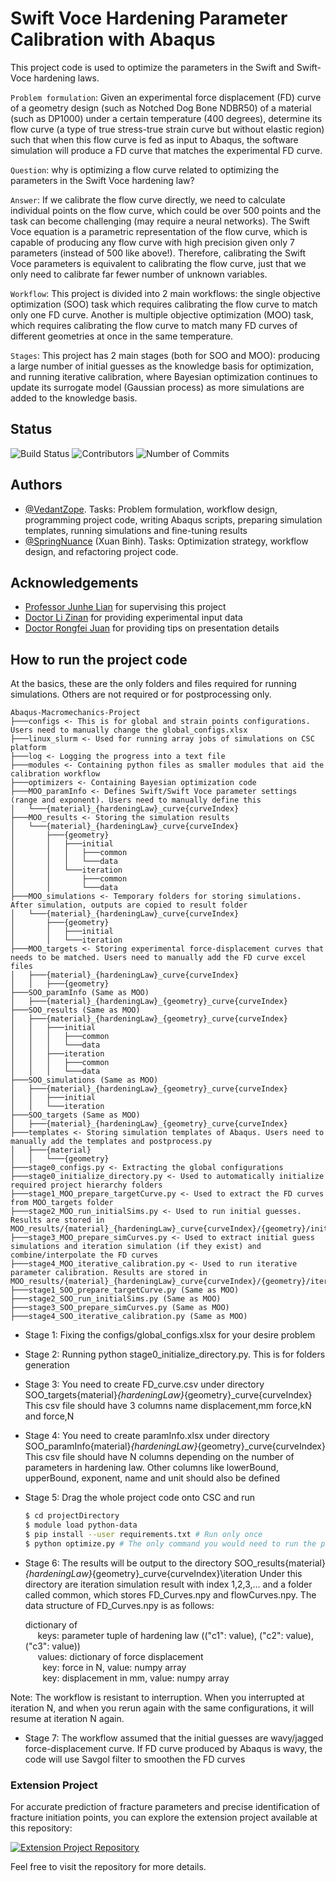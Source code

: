
# Swift Voce Hardening Parameter Calibration with Abaqus

This project code is used to optimize the parameters in the Swift and Swift-Voce hardening laws.

`Problem formulation`: Given an experimental force displacement (FD) curve of a geometry design (such as Notched Dog Bone NDBR50) of a material (such as DP1000) under a certain temperature (400 degrees), determine its flow curve (a type of true stress-true strain curve but without elastic region) such that when this flow curve is fed as input to Abaqus, the software simulation will produce a FD curve that matches the experimental FD curve. 

`Question`: why is optimizing a flow curve related to optimizing the parameters in the Swift Voce hardening law?

`Answer`: If we calibrate the flow curve directly, we need to calculate individual points on the flow curve, which could be over 500 points and the task can become challenging (may require a neural networks). The Swift Voce equation is a parametric representation of the flow curve, which is capable of producing any flow curve with high precision given only 7 parameters (instead of 500 like above!). Therefore, calibrating the Swift Voce parameters is equivalent to calibrating the flow curve, just that we only need to calibrate far fewer number of unknown variables.   

`Workflow`: This project is divided into 2 main workflows: the single objective optimization (SOO) task which requires calibrating the flow curve to match only one FD curve. Another is multiple objective optimization (MOO) task, which requires calibrating the flow curve to match many FD curves of different geometries at once in the same temperature. 

`Stages`: This project has 2 main stages (both for SOO and MOO): producing a large number of initial guesses as the knowledge basis for optimization, and running iterative calibration, where Bayesian optimization continues to update its surrogate model (Gaussian process) as more simulations are added to the knowledge basis.

## Status

![Build Status](https://img.shields.io/badge/build-passing-brightgreen.svg)
![Contributors](https://img.shields.io/github/contributors/VedantZope/Abaqus-Macromechanics.svg)
![Number of Commits](https://img.shields.io/github/commit-activity/y/VedantZope/Abaqus-Macromechanics.svg)

## Authors

- [@VedantZope](https://www.github.com/VedantZope). Tasks: Problem formulation, workflow design, programming project code, writing Abaqus scripts, preparing simulation templates, running simulations and fine-tuning results
- [@SpringNuance](https://www.github.com/springnuance) (Xuan Binh). Tasks: Optimization strategy, workflow design, and refactoring  project code. 

## Acknowledgements

 - [Professor Junhe Lian](https://scholar.google.com/citations?user=HO6x8pkAAAAJ&hl=en) for supervising this project
 - [Doctor Li Zinan](https://www.researchgate.net/profile/Zinan-Li-2) for providing experimental input data
 - [Doctor Rongfei Juan](https://www.researchgate.net/profile/Rongfei-Juan) for providing tips on presentation details

## How to run the project code

At the basics, these are the only folders and files required for running simulations. Others are not required or for postprocessing only. 

```
Abaqus-Macromechanics-Project
├───configs <- This is for global and strain points configurations. Users need to manually change the global_configs.xlsx
├───linux_slurm <- Used for running array jobs of simulations on CSC platform
├───log <- Logging the progress into a text file
├───modules <- Containing python files as smaller modules that aid the calibration workflow
├───optimizers <- Containing Bayesian optimization code
├───MOO_paramInfo <- Defines Swift/Swift Voce parameter settings (range and exponent). Users need to manually define this
│   └───{material}_{hardeningLaw}_curve{curveIndex}
├───MOO_results <- Storing the simulation results
│   └───{material}_{hardeningLaw}_curve{curveIndex}
│       ├───{geometry}
│       │   ├───initial
│       │   │   ├───common
│       │   │   └───data
│       │   └───iteration
│       │       ├───common
│       │       └───data
├───MOO_simulations <- Temporary folders for storing simulations. After simulation, outputs are copied to result folder
│   └───{material}_{hardeningLaw}_curve{curveIndex}
│       ├───{geometry}
│       │   ├───initial
│       │   └───iteration
├───MOO_targets <- Storing experimental force-displacement curves that needs to be matched. Users need to manually add the FD curve excel files
│   ├───{material}_{hardeningLaw}_curve{curveIndex}
│   │   ├───{geometry}
├───SOO_paramInfo (Same as MOO)
│   ├───{material}_{hardeningLaw}_{geometry}_curve{curveIndex}
├───SOO_results (Same as MOO)
│   ├───{material}_{hardeningLaw}_{geometry}_curve{curveIndex}
│   │   ├───initial
│   │   │   ├───common
│   │   │   └───data
│   │   ├───iteration
│   │   │   ├───common
│   │   │   └───data
├───SOO_simulations (Same as MOO)
│   ├───{material}_{hardeningLaw}_{geometry}_curve{curveIndex}
│   │   ├───initial
│   │   └───iteration
├───SOO_targets (Same as MOO)
│   ├───{material}_{hardeningLaw}_{geometry}_curve{curveIndex}
├───templates <- Storing simulation templates of Abaqus. Users need to manually add the templates and postprocess.py
│   ├───{material}
│   │   └───{geometry}
├───stage0_configs.py <- Extracting the global configurations
├───stage0_initialize_directory.py <- Used to automatically initialize required project hierarchy folders
├───stage1_MOO_prepare_targetCurve.py <- Used to extract the FD curves from MOO_targets folder
├───stage2_MOO_run_initialSims.py <- Used to run initial guesses. Results are stored in MOO_results/{material}_{hardeningLaw}_curve{curveIndex}/{geometry}/initial
├───stage3_MOO_prepare_simCurves.py <- Used to extract initial guess simulations and iteration simulation (if they exist) and combine/interpolate the FD curves
├───stage4_MOO_iterative_calibration.py <- Used to run iterative parameter calibration. Results are stored in MOO_results/{material}_{hardeningLaw}_curve{curveIndex}/{geometry}/iteration
├───stage1_SOO_prepare_targetCurve.py (Same as MOO)
├───stage2_SOO_run_initialSims.py (Same as MOO)
├───stage3_SOO_prepare_simCurves.py (Same as MOO)
├───stage4_SOO_iterative_calibration.py (Same as MOO)
```

- Stage 1: Fixing the configs/global_configs.xlsx for your desire problem

- Stage 2: Running python stage0_initialize_directory.py. This is for folders generation

- Stage 3: You need to create FD_curve.csv under directory SOO_targets\{material}_{hardeningLaw}_{geometry}_curve{curveIndex}
         This csv file should have 3 columns name displacement,mm force,kN and force,N
- Stage 4: You need to create paramInfo.xlsx under directory SOO_paramInfo\{material}_{hardeningLaw}_{geometry}_curve{curveIndex}
         This csv file should have N columns depending on the number of parameters in hardening law. Other columns like lowerBound, upperBound, exponent, name and unit should also be defined

- Stage 5: Drag the whole project code onto CSC and run
  ```bash
  $ cd projectDirectory
  $ module load python-data
  $ pip install --user requirements.txt # Run only once
  $ python optimize.py # The only command you would need to run the project code
  ```
- Stage 6: The results will be output to the directory SOO_results\{material}_{hardeningLaw}_{geometry}_curve{curveIndex}\iteration
         Under this directory are iteration simulation result with index 1,2,3,... and a folder called common, which stores FD_Curves.npy and flowCurves.npy. 
         The data structure of FD_Curves.npy is as follows:

  dictionary of \
  &nbsp;&nbsp;&nbsp;&nbsp; keys: parameter tuple of hardening law (("c1": value), ("c2": value), ("c3": value)) \
  &nbsp;&nbsp;&nbsp;&nbsp; values: dictionary of force displacement \
  &nbsp;&nbsp;&nbsp;&nbsp;&nbsp;&nbsp; key: force in N, value: numpy array \
  &nbsp;&nbsp;&nbsp;&nbsp;&nbsp;&nbsp; key: displacement in mm, value: numpy array 

Note: The workflow is resistant to interruption. When you interrupted at iteration N, and when you rerun again with the same configurations, it will resume at iteration N again. 
         
- Stage 7: The workflow assumed that the initial guesses are wavy/jagged force-displacement curve.
         If FD curve produced by Abaqus is wavy, the code will use Savgol filter to smoothen the FD curves

### Extension Project
For accurate prediction of fracture parameters and precise identification of fracture initiation points, you can explore the extension project available at this repository:

[![Extension Project Repository](https://img.shields.io/badge/GitHub-Project-blue?logo=github)](https://github.com/VedantZope/Abaqus-Fracture-Mechanics)

Feel free to visit the repository for more details.
